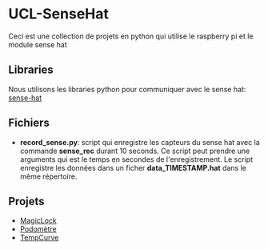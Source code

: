 # UCL-SenseHat

Ceci est une collection de projets en python qui utilise le raspberry pi et le module sense hat

## Libraries
Nous utilisons les libraries python pour communiquer avec le sense hat:
[sense-hat](https://pythonhosted.org/sense-hat/)

## Fichiers
* __record_sense.py__: script qui enregistre les capteurs du sense hat avec la commande __sense_rec__ durant 10 seconds. Ce script peut prendre une arguments qui est le temps en secondes de l'enregistrement. Le script enregistre les données dans un ficher __data_TIMESTAMP.hat__ dans le même répertoire.

## Projets
* [MagicLock](https://github.com/Donaschmi/UCL-SenseHat/tree/master/MagicLock)
* [Podomètre](https://github.com/Donaschmi/UCL-SenseHat/tree/master/Podometre)
* [TempCurve](https://github.com/Donaschmi/UCL-SenseHat/tree/master/TempCurve)
